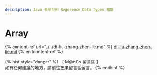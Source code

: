 ```yaml
---
description: Java 參照型別 Regerence Data Types 種類
---
```


# Array

{% content-ref url="../../di-liu-zhang-zhen-lie.md" %}
[di-liu-zhang-zhen-lie.md](../../di-liu-zhang-zhen-lie.md)
{% endcontent-ref %}

{% hint style="danger" %}
【 M@nGo 留言區 】\
如有任何建議的地方，請前往芒果留言區留言。
{% endhint %}

